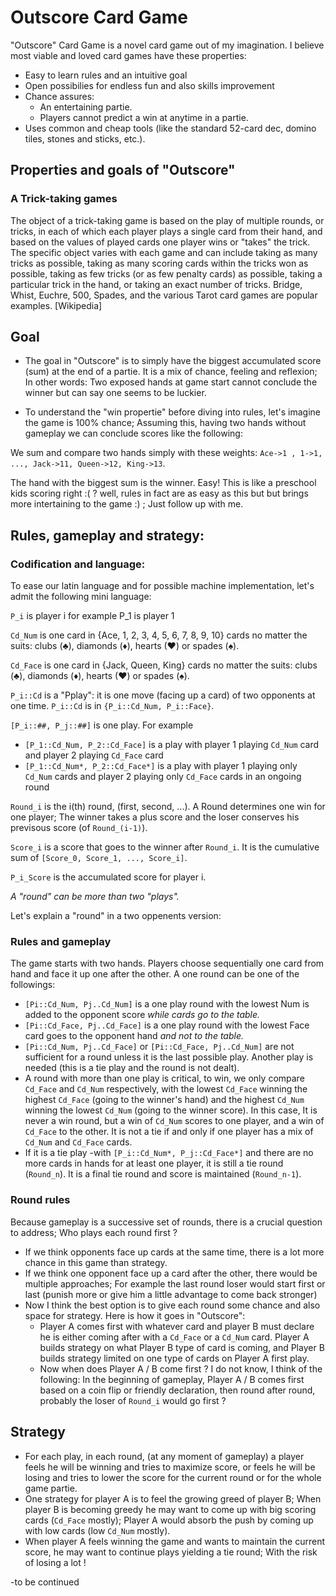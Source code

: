 # Outscore Card Game

"Outscore" Card Game is a novel card game out of my imagination. I believe most viable and loved card games have these properties:

- Easy to learn rules and an intuitive goal
- Open possibilies for endless fun and also skills improvement 
- Chance assures: 
    - An entertaining partie.
    - Players cannot predict a win at anytime in a partie.
- Uses common and cheap tools (like the standard 52-card dec, domino tiles, stones and sticks, etc.).

## Properties and goals of "Outscore"

### A Trick-taking games

The object of a trick-taking game is based on the play of multiple rounds, or tricks, in each of which each player plays a single card from their hand, and based on the values of played cards one player wins or "takes" the trick. The specific object varies with each game and can include taking as many tricks as possible, taking as many scoring cards within the tricks won as possible, taking as few tricks (or as few penalty cards) as possible, taking a particular trick in the hand, or taking an exact number of tricks. Bridge, Whist, Euchre, 500, Spades, and the various Tarot card games are popular examples. [Wikipedia]

## Goal

- The goal in "Outscore" is to simply have the biggest accumulated score (sum) at the end of a partie. It is a mix of chance, feeling and reflexion; In other words: Two exposed hands at game start cannot conclude the winner but can say one seems to be luckier.

- To understand the "win propertie" before diving into rules, let's imagine the game is 100% chance; Assuming this, having two hands without gameplay we can conclude scores like the following:

We sum and compare two hands simply with these weights: `Ace->1 , 1->1, ..., Jack->11, Queen->12, King->13`.

The hand with the biggest sum is the winner. Easy! This is like a preschool kids scoring right :( ? well, rules in fact are as easy as this but but brings more intertaining to the game :) ; Just follow up with me.

## Rules, gameplay and strategy:

### Codification and language:

To ease our latin language and for possible machine implementation, let's admit the following mini language:

`P_i` is player i for example P_1 is player 1

`Cd_Num` is one card in {Ace, 1, 2, 3, 4, 5, 6, 7, 8, 9, 10} cards no matter the suits: clubs (♣), diamonds (♦), hearts (♥) or spades (♠).

`Cd_Face` is one card in {Jack, Queen, King} cards no matter the suits: clubs (♣), diamonds (♦), hearts (♥) or spades (♠).

`P_i::Cd` is a "Pplay": it is one move (facing up a card) of two opponents at one time. `P_i::Cd` is in `{P_i::Cd_Num, P_i::Face}`.

`[P_i::##, P_j::##]` is one play. For example 
- `[P_1::Cd_Num, P_2::Cd_Face]` is a play with player 1 playing `Cd_Num` card and player 2 playing `Cd_Face` card
- `[P_1::Cd_Num*, P_2::Cd_Face*]` is a play with player 1 playing only `Cd_Num` cards and player 2 playing only `Cd_Face` cards in an ongoing round 

`Round_i` is the i(th) round, (first, second, ...). A Round determines one win for one player; The winner takes a plus score and the loser conserves his previsous score (of `Round_(i-1)`).

`Score_i` is a score that goes to the winner after `Round_i`. It is the cumulative sum of `[Score_0, Score_1, ..., Score_i]`.

`P_i_Score` is the accumulated score for player i.

*A "round" can be more than two "plays".*

Let's explain a "round" in a two oppenents version:

### Rules and gameplay

The game starts with two hands. Players choose sequentially one card from hand and face it up one after the other.
A one round can be one of the followings:

- `[Pi::Cd_Num, Pj..Cd_Num]` is a one play round with the lowest Num is added to the opponent score *while cards go to the table.*
- `[Pi::Cd_Face, Pj..Cd_Face]` is a one play round with the lowest Face card goes to the opponent hand *and not to the table.*
- `[Pi::Cd_Num, Pj..Cd_Face]` or `[Pi::Cd_Face, Pj..Cd_Num]` are not sufficient for a round unless it is the last possible play. Another play is needed (this is a tie play and the round is not dealt).
- A round with more than one play is critical, to win, we only compare `Cd_Face` and `Cd_Num` respectively, with the lowest `Cd_Face` winning the highest `Cd_Face` (going to the winner's hand) and the highest `Cd_Num` winning the lowest `Cd_Num` (going to the winner score). In this case, It is never a win round, but a win of `Cd_Num` scores to one player, and a win of `Cd_Face` to the other. It is not a tie if and only if one player has a mix of `Cd_Num` and `Cd_Face` cards.
- If it is a tie play -with `[P_i::Cd_Num*, P_j::Cd_Face*]` and there are no more cards in hands for at least one player, it is still a tie round (`Round_n`). It is a final tie round and score is maintained (`Round_n-1`).

### Round rules

Because gameplay is a successive set of rounds, there is a crucial question to address; Who plays each round first ?

- If we think opponents face up cards at the same time, there is a lot more chance in this game than strategy.
- If we think one opponent face up a card after the other, there would be multiple approaches; For example the last round loser would start first or last (punish more or give him a little advantage to come back stronger)
- Now I think the best option is to give each round some chance and also space for strategy. Here is how it goes in "Outscore":
    - Player A comes first with whatever card and player B must declare he is either coming after with a `Cd_Face` or a `Cd_Num` card. Player A builds strategy on what Player B type of card is coming, and Player B builds strategy limited on one type of cards on Player A first play.
    - Now when does Player A / B come first ? I do not know, I think of the following: In the beginning of gameplay, Player A / B comes first based on a coin flip or friendly declaration, then round after round, probably the loser of `Round_i` would go first ? 

## Strategy

 - For each play, in each round, (at any moment of gameplay) a player feels he will be winning and tries to maximize score, or feels he will be losing and tries to lower the score for the current round or for the whole game partie.
 - One strategy for player A is to feel the growing greed of player B; When player B is becoming greedy he may want to come up with big scoring cards (`Cd_Face` mostly); Player A would absorb the push by coming up with low cards (low `Cd_Num` mostly).
 - When player A feels winning the game and wants to maintain the current score, he may want to continue plays yielding a tie round; With the risk of losing a lot !

-to be continued

